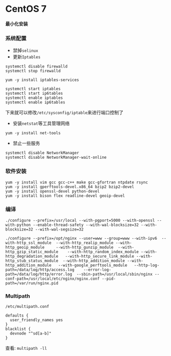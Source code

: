 # CentOS 7

**最小化安装**

### 系统配置

- 禁掉`selinux`
- 更新`Iptables`

```
systemctl disable firewalld
systemctl stop firewalld

yum -y install iptables-services

systemctl start iptables
systemctl start ip6tables
systemctl enable iptables
systemctl enable ip6tables
```

下来就可以修改`/etc/sysconfig/iptable`来进行端口控制了

- 安装`netstat`等工具管理网络

```
yum -y install net-tools
``` 

- 禁止一些服务

```
systemctl disable NetworkManager
systemctl disable NetworkManager-wait-online
```

### 软件安装

```
yum -y install vim gcc gcc-c++ make gcc-gfortran ntpdate rsync
yum -y install gperftools-devel.x86_64 bzip2 bzip2-devel
yum -y install openssl-devel python-devel 
yum -y install bison flex readline-devel geoip-devel

```

### 编译

```
./configure --prefix=/usr/local --with-pgport=5000 --with-openssl --with-python --enable-thread-safety --with-wal-blocksize=32 --with-blocksize=32 --with-wal-segsize=32
```

```
./configure --prefix=/opt/nginx --user=www --group=www --with-ipv6  --with-http_ssl_module  --with-http_realip_module --with-http_geoip_module     --with-http_gunzip_module  --with-http_gzip_static_module    --with-http_random_index_module --with-http_degradation_module   --with-http_secure_link_module --with-http_stub_status_module  --with-http_addition_module --with-http_addition_module   --with-google_perftools_module   --http-log-path=/data/log/http/access.log    --error-log-path=/data/log/http/error.log  --sbin-path=/usr/local/sbin/nginx --conf-path=/usr/local/etc/nginx/nginx.conf --pid-path=/var/run/nginx.pid
```

### Multipath

`/etc/multipath.conf`

```
defaults {
  user_friendly_names yes
}
blacklist {
  devnode "^sd[a-b]"
}
```

查看: `multipath -ll`